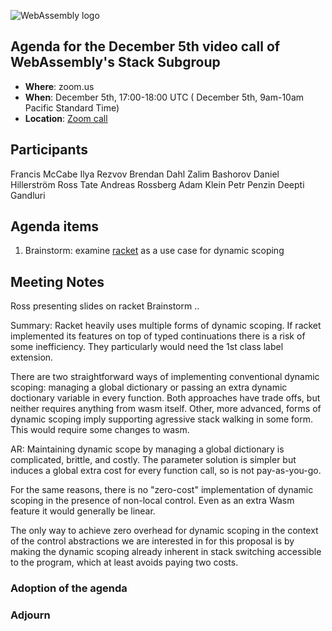 ![WebAssembly logo](/images/WebAssembly.png)

## Agenda for the December 5th video call of WebAssembly's Stack Subgroup

- **Where**: zoom.us
- **When**:  December 5th, 17:00-18:00 UTC ( December 5th, 9am-10am Pacific Standard Time)
- **Location**: [Zoom call](https://zoom.us/j/91846860726?pwd=NVVNVmpvRVVFQkZTVzZ1dTFEcXgrdz09)


## Participants
Francis McCabe
Ilya Rezvov
Brendan Dahl
Zalim Bashorov
Daniel Hillerström
Ross Tate
Andreas Rossberg
Adam Klein
Petr Penzin
Deepti Gandluri

## Agenda items

1. Brainstorm: examine [racket](https://docs.racket-lang.org/guide/parameterize.html) as a use case for dynamic scoping


## Meeting Notes

Ross presenting slides on racket
Brainstorm ..

Summary: Racket heavily uses multiple forms of dynamic scoping. If racket implemented its features on top of typed continuations there is a risk of some inefficiency. They particularly would need the 1st class label extension.

There are two straightforward ways of implementing conventional dynamic scoping: managing a global dictionary or passing an extra dynamic doctionary variable in every function. Both approaches have trade offs, but neither requires anything from wasm itself.
Other, more advanced, forms of dynamic scoping imply supporting agressive stack walking in some form. This would require some changes to wasm.

AR: Maintaining dynamic scope by managing a global dictionary is complicated, brittle, and costly. The parameter solution is simpler but induces a global extra cost for every function call, so is not pay-as-you-go.

For the same reasons, there is no "zero-cost" implementation of dynamic scoping in the presence of non-local control. Even as an extra Wasm feature it would generally be linear.

The only way to achieve zero overhead for dynamic scoping in the context of the control abstractions we are interested in for this proposal is by making the dynamic scoping already inherent in stack switching accessible to the program, which at least avoids paying two costs.

### Adoption of the agenda

### Adjourn

